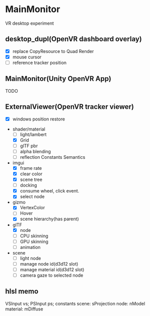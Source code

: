 # MainMonitor
VR desktop experiment

## desktop_dupl(OpenVR dashboard overlay)

* [x] replace CopyResource to Quad Render 
* [x] mouse cursor
* [ ] reference tracker position

## MainMonitor(Unity OpenVR App)

TODO

## ExternalViewer(OpenVR tracker viewer)

* [x] windows position restore
* shader/material
    * [ ] light/lambert
    * [x] Grid
    * [ ] glTF pbr
    * [ ] alpha blending
    * [ ] reflection Constants Semantics
* imgui
    * [x] frame rate
    * [x] clear color
    * [x] scene tree
    * [ ] docking
    * [x] consume wheel, click event.
    * [x] select node
* gizmo
    * [x] VertexColor
    * [ ] Hover
    * [x] scene hierarchy(has parent)
* glTF
    * [x] node
    * [ ] CPU skinning
    * [ ] GPU skinning
    * [ ] animation
* scene
    * [ ] light node
    * [ ] manage node id(d3d12 slot)
    * [ ] manage material id(d3d12 slot)
    * [ ] camera gaze to selected node

## hlsl memo

VSInput vs;
PSInput ps;
constants
    scene: sProjection
    node: nModel
    material: mDiffuse
